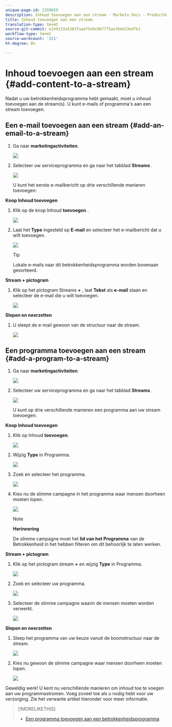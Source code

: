 ```yaml
---
unique-page-id: 2359659
description: Inhoud toevoegen aan een stream - Marketo Docs - Productdocumentatie
title: Inhoud toevoegen aan een stream
translation-type: tm+mt
source-git-commit: e149133a5383faaef5e9c9b7775ae36e633ed7b1
workflow-type: tm+mt
source-wordcount: '311'
ht-degree: 0%

---
```



# Inhoud toevoegen aan een stream {#add-content-to-a-stream}

Nadat u uw betrokkenheidsprogramma hebt gemaakt, moet u inhoud toevoegen aan de stream(s). U kunt e-mails of programma&#39;s aan een stream toevoegen.

## Een e-mail toevoegen aan een stream {#add-an-email-to-a-stream}

1. Ga naar **marketingactiviteiten**.

   ![](assets/login-marketing-activities-1.png)

1. Selecteer uw serviceprogramma en ga naar het tabblad **Streams** .

   ![](assets/streamstab.jpg)

   U kunt het eerste e-mailbericht op drie verschillende manieren toevoegen:

**Knop Inhoud toevoegen**

1. Klik op de knop Inhoud **toevoegen** .

   ![](assets/addcontentbutton.jpg)

1. Laat het **Type** ingesteld op **E-mail** en selecteer het e-mailbericht dat u wilt toevoegen.

   ![](assets/image2014-9-15-15-3a44-3a58.png)

   >[!TIP]
   >
   >Lokale e-mails naar dit betrokkenheidsprogramma worden bovenaan gesorteerd.

**Stream + pictogram**

1. Klik op het pictogram Streams **+** , laat **Tekst** als **e-mail** staan en selecteer de e-mail die u wilt toevoegen.

   ![](assets/image2014-9-15-15-3a45-3a25.png)

**Slepen en neerzetten**

1. U sleept de e-mail gewoon van de structuur naar de stream.

   ![](assets/dragstreamcontent.jpg)

## Een programma toevoegen aan een stream {#add-a-program-to-a-stream}

1. Ga naar **marketingactiviteiten**.

   ![](assets/login-marketing-activities-1.png)

1. Selecteer uw serviceprogramma en ga naar het tabblad **Streams** .

   ![](assets/streamstab.jpg)

   U kunt op drie verschillende manieren een programma aan uw stream toevoegen:

**Knop Inhoud toevoegen**

1. Klik op Inhoud **toevoegen**.

   ![](assets/image2014-9-15-15-3a45-3a51.png)

1. Wijzig **Type** in Programma.

   ![](assets/image2014-9-15-15-3a46-3a0.png)

1. Zoek en selecteer het programma.

   ![](assets/image2014-9-15-15-3a46-3a11.png)

1. Kies nu de slimme campagne in het programma waar mensen doorheen moeten lopen.

   ![](assets/image2014-9-15-15-3a46-3a17.png)

   >[!NOTE]
   >
   >**Herinnering**
   >
   >
   >De slimme campagne moet het **lid van het Programma** van de Betrokkenheid in het hebben filteren om dit behoorlijk te laten werken.

**Stream + pictogram**

1. Klik op het pictogram stream **+** en wijzig **Type** in Programma.

   ![](assets/image2014-9-15-15-3a46-3a43.png)

1. Zoek en selecteer uw programma.

   ![](assets/image2014-9-15-15-3a46-3a49.png)

1. Selecteer de slimme campagne waarin de mensen moeten worden verwerkt.

   ![](assets/image2014-9-15-15-3a46-3a54.png)

**Slepen en neerzetten**

1. Sleep het programma van uw keuze vanuit de boomstructuur naar de stream.

   ![](assets/streamcadence.jpg)

1. Kies nu gewoon de slimme campagne waar mensen doorheen moeten lopen.

   ![](assets/image2014-9-15-15-3a47-3a8.png)

Geweldig werk! U kent nu verschillende manieren om inhoud toe te voegen aan uw programmastromen. Voeg zoveel toe als u nodig hebt voor uw verzorging. Zie het verwante artikel hieronder voor meer informatie.

>[!MORELIKETHIS]
>
>* [Een programma toevoegen aan een betrokkenheidsprogramma](adding-a-program-to-an-engagement-program-stream.md)

>



